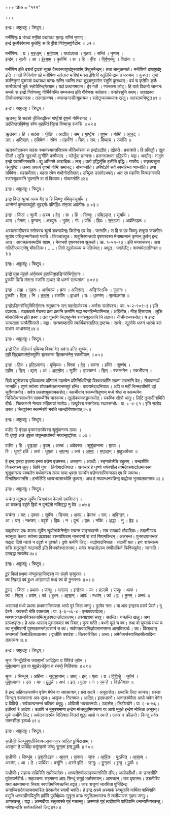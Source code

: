+++
title = "१११"

+++


इन्द्रः। अष्ट्रादंष्ट्रः। त्रिष्टुप्।

मनी॑षिणः॒ प्र भ॑रध्वं मनी॒षां यथा॑यथा म॒तयः॒ सन्ति॑ नृ॒णाम् ।  
इन्द्रं॑ स॒त्यैरेर॑यामा कृ॒तेभिः॒ स हि वी॒रो गि॑र्वण॒स्युर्विदा॑नः ॥ ०१॥

मनी॑षिणः । प्र । भ॒र॒ध्व॒म् । म॒नी॒षाम् । यथा॑ऽयथा । म॒तयः॑ । सन्ति॑ । नृ॒णाम् ।  
इन्द्र॑म् । स॒त्यैः । आ । ई॒र॒या॒म॒ । कृ॒तेभिः॑ । सः । हि । वी॒रः । गि॒र्व॒ण॒स्युः । विदा॑नः ॥

मनीषिण इति दशर्चं द्वादशं सूक्तं वैरूपस्याष्ट्रादंष्ट्रस्यार्षम् त्रैष्टुभमैन्द्रम्। तथा चानुक्रम्यते। मनीषिणो दशाष्ट्रादंष्ट्र इति । गतो विनियोगः॥हे मनीषिणः स्तोतारः मनीषां मनस ईशित्रीं स्तुतिमिन्द्राय प्र भरध्वम् । कुरुत। नृणां कर्मनेतॄणां युश्माकं यथायथा मतयः सन्ति भवन्ति तथा बुद्ध्यनुसारेण स्तुतिं कुरुध्वम्। वयं च कृतेभिः कृतैः सत्यैर्यथार्थ भुतैः स्तोत्रैरिन्द्रमेरयाम। यज्ञं प्रत्यागमयाम। ईर गतौ । ण्यन्तस्य लोट्। हि यतो विदानो जानानः समर्थः स इन्द्रो गिर्वणस्युः गीर्भिर्वनन्ति सम्भजन्त इति गीर्वणसः स्तोतारः। वनतेरसुनि रूपम्। उपपदस्य दीर्घाभावश्छान्दसः। तदन्तात्क्यप्। क्याच्छन्दसीत्युप्रत्ययः। स्तोतॄन्कामयमानः खलु। अतस्तमभिष्टुत॥१॥

इन्द्रः। अष्ट्रादंष्ट्रः। त्रिष्टुप्।

ऋ॒तस्य॒ हि सद॑सो धी॒तिरद्यौ॒त्सं गा॑र्ष्टे॒यो वृ॑ष॒भो गोभि॑रानट् ।  
उद॑तिष्ठत्तवि॒षेणा॒ रवे॑ण म॒हान्ति॑ चि॒त्सं वि॑व्याचा॒ रजां॑सि ॥ ०२॥

ऋ॒तस्य॑ । हि । सद॑सः । धी॒तिः । अद्यौ॑त् । सम् । गा॒र्ष्टे॒यः । वृ॒ष॒भः । गोभिः॑ । आ॒न॒ट् ।  
उत् । अ॒ति॒ष्ठ॒त् । त॒वि॒षेण॑ । रवे॑ण । म॒हान्ति॑ । चि॒त् । सम् । वि॒व्या॒च॒ । रजां॑सि ॥

ऋतस्योदकस्य सदसः स्थानस्यान्तरिक्षस्य धीतिर्धारकः स इन्द्रोऽद्यौत्। द्योतते। प्रकाशते। हि प्रसिद्धौ। द्युत दीप्तौ। लुङि द्युद्भ्यो लु‘गीति प्रस्मैपदम् । च्लेर्लुक् छान्दसः। हलन्तलक्षणा वृद्धिरपि। यद्वा। अद्यौत्। तादृश इन्द्रो यज्ञमभिगच्छति। द्यु अभिगमे आदादिकः। लङ्। उतो वृद्धिर्लुकि हलीति वृद्धिः। गार्ष्टेयः। सकृत्प्रसूता धेनुर्गृष्टिः। तस्या अपत्यं वृषभो गोभिः समानट्। संव्याप्नोति। तथैषोऽपि सर्वं स्वमहिम्ना व्याप्नोति। तथा तविषेण। महन्नामैतत्। महता रवेण शब्देनोदतिष्ठत्। उच्छ्रित उन्नतोऽभवत्। अत एव महान्ति चिन्महान्त्यपि रजांस्युदकानि भुवनानि वा सं विव्याच। संव्याप्नोति॥२॥

इन्द्रः। अष्ट्रादंष्ट्रः। त्रिष्टुप्।

इन्द्रः॒ किल॒ श्रुत्या॑ अ॒स्य वे॑द॒ स हि जि॒ष्णुः प॑थि॒कृत्सूर्या॑य ।  
आन्मेनां॑ कृ॒ण्वन्नच्यु॑तो॒ भुव॒द्गोः पति॑र्दि॒वः स॑न॒जा अप्र॑तीतः ॥ ०३॥

इन्द्रः॑ । किल॑ । श्रुत्यै॑ । अ॒स्य । वे॒द॒ । सः । हि । जि॒ष्णुः । प॒थि॒ऽकृत् । सूर्या॑य ।  
आत् । मेना॑म् । कृ॒ण्वन् । अच्यु॑तः । भुव॑त् । गोः । पतिः॑ । दि॒वः । स॒न॒ऽजाः । अप्र॑तिऽइतः ॥

अस्यास्मदीयस्य स्तोत्रस्य श्रुत्यै शवणायेन्द्रः किलेन्द्र एव वेद। जानाति। स हि स एव जिष्णुः शत्रूणां जयशीलः सूर्याय पथिकृन्मार्गकर्ता भवति। किञ्चाच्युतः। शत्रुभिरगन्तव्यो वृषणश्वस्य मेनामात्मानं कृण्वन् कुर्वन् इन्द्र आत्। आगच्छत्यस्मदीयं यज्ञम् । मेनाभवो वृषनश्वस्य सुक्रतो। ऋ. १-५१-१३। इति मन्त्रान्तरम्। अस गतिदीप्त्यादानेषु भौवादिकः। .....। दिवो द्युलोकस्य च पतिर्भवत्। अभूत्। भवतेर्लेट्। वाक्यभेदादनिघतः॥३॥

इन्द्रः। अष्ट्रादंष्ट्रः। त्रिष्टुप्।

इन्द्रो॑ म॒ह्ना म॑ह॒तो अ॑र्ण॒वस्य॑ व्र॒तामि॑ना॒दङ्गि॑रोभिर्गृणा॒नः ।  
पु॒रूणि॑ चि॒न्नि त॑ताना॒ रजां॑सि दा॒धार॒ यो ध॒रुणं॑ स॒त्यता॑ता ॥ ०४॥

इन्द्रः॑ । म॒ह्ना । म॒ह॒तः । अ॒र्ण॒वस्य॑ । व्र॒ता । अ॒मि॒ना॒त् । अङ्गि॑रःऽभिः । गृ॒णा॒नः ।  
पु॒रूणि॑ । चि॒त् । नि । त॒ता॒न॒ । रजां॑सि । दा॒धार॑ । यः । ध॒रुण॑म् । स॒त्यऽता॑ता ॥

इन्द्रोऽङ्गिरोभिरृषिभिर्गृणानः स्तूयमानः सन् महतोऽर्णवस्य। अर्णसः सलोपश्च। का. ५-२-१०९-३। इति वप्रत्ययः। उदकवतो मेघस्य व्रता व्रतानि कर्माणि मह्ना स्वमहिम्नैवामिनात्। अहिंसीत्। मीङ् हिंसायाम्। लुङि मीनातेर्निगम इति ह्रस्वः। ततः पुरूणि चिद्बहून्येव रजांस्युदकानि नि ततान। नीचीनान्यकरोत्। य इन्द्रः सत्यताता सत्यैर्देवैस्तते। यद्वा। सत्यशब्दादपि स्वार्थिकस्तातिल् द्रष्टव्यः। सत्ये। द्युलोके धरुनं धारकं बलं दाधार आधारयत्॥४॥

इन्द्रः। अष्ट्रादंष्ट्रः। त्रिष्टुप्।

इन्द्रो॑ दि॒वः प्र॑ति॒मानं॑ पृथि॒व्या विश्वा॑ वेद॒ सव॑ना॒ हन्ति॒ शुष्ण॑म् ।  
म॒हीं चि॒द्द्यामात॑नो॒त्सूर्ये॑ण चा॒स्कम्भ॑ चि॒त्कम्भ॑नेन॒ स्कभी॑यान् ॥ ०५॥

इन्द्रः॑ । दि॒वः । प्र॒ति॒ऽमान॑म् । पृ॒थि॒व्याः । विश्वा॑ । वे॒द॒ । सव॑ना । हन्ति॑ । शुष्ण॑म् ।  
म॒हीम् । चि॒त् । द्याम् । आ । अ॒त॒नो॒त् । सूर्ये॑ण । चा॒स्कम्भ॑ । चि॒त् । स्कम्भ॑नेन । स्कभी॑यान् ॥

दिवो द्युलोकस्य पृथिव्याश्च प्रतिमानं महत्त्वेन प्रतिनिधिरिन्द्रो विश्वासर्वाणि सवना सवनानि वेद। सोमपानार्थं जानाति। शुष्णं सर्वस्य शोषकमेतन्नामानमसुरं हन्ति। वाक्यभेदादनिघातः। अपि च महीं चिन्महतीमपि द्यां सूर्येणातनोत्। सर्वत्र प्रकाशयुक्तामकरोत्। स्कभीयान् स्कम्भयितॄणाम् मध्ये श्रेष्ठं स स्कम्भनेन चिन्निरोधनसाधनेन सामर्थ्येनैव चास्कम्भ। द्युलोकमवरुद्धमकरोत्। स्कम्भिः सौत्रो धातुः। लिटि तुजादीनामिति दीर्घः। चित्कम्भने नेत्यत्र संहितायां सलोपः। उत्पूर्वस्य स्तम्भेरुदः स्थास्तम्भोः। पा. ८-४-६१। इति सलोप उक्तः। चित्पूर्वस्य स्कम्भेरपि भवति च्छन्दोविषयत्वात्॥५॥

इन्द्रः। अष्ट्रादंष्ट्रः। त्रिष्टुप्।

वज्रे॑ण॒ हि वृ॑त्र॒हा वृ॒त्रमस्त॒रदे॑वस्य॒ शूशु॑वानस्य मा॒याः ।  
वि धृ॑ष्णो॒ अत्र॑ धृष॒ता ज॑घ॒न्थाथा॑भवो मघवन्बा॒ह्वो॑जाः ॥ ०६॥

वज्रे॑ण । हि । वृ॒त्र॒ऽहा । वृ॒त्रम् । अस्तः॑ । अदे॑वस्य । शूशु॑वानस्य । मा॒याः ।  
वि । धृ॒ष्णो॒ इति॑ । अत्र॑ । धृ॒ष॒ता । ज॒घ॒न्थ॒ । अथ॑ । अ॒भ॒वः॒ । म॒घ॒ऽव॒न् । बा॒हुऽओ॑जाः ॥

हे इन्द्र वृत्रहा वृत्रस्य हन्ता वज्रेण वृत्रमस्तः। अस्तृणाः। अवधीः। स्तृणातेर्लङि बहुलम् । छन्दसीति विकरणस्य लुक्। सिपि गुणः। हियोगादनिघातः। अनन्तरं हे धृष्णो धर्षनशील त्वमदेवस्याद्योतमानस्य शूशुवानस्य स्वबलेन वर्धमानस्य तस्य माया धृषता समर्थेन वज्रेणात्रास्मिन्काल एव वि जघन्थ। विनाशितवानसि। हन्तेर्लिटि थल्यभ्यासाच्चेति कुत्वम्। अथ हे मघवन्धनवन्निन्द्र बाह्वोजा भुजबलवानभवः॥६॥

इन्द्रः। अष्ट्रादंष्ट्रः। त्रिष्टुप्।

सच॑न्त॒ यदु॒षसः॒ सूर्ये॑ण चि॒त्राम॑स्य के॒तवो॒ राम॑विन्दन् ।  
आ यन्नक्ष॑त्रं॒ ददृ॑शे दि॒वो न पुन॑र्य॒तो नकि॑र॒द्धा नु वे॑द ॥ ०७॥

सच॑न्त । यत् । उ॒षसः॑ । सूर्ये॑ण । चि॒त्राम् । अ॒स्य॒ । के॒तवः॑ । राम् । अ॒वि॒न्द॒न् ।  
आ । यत् । नक्ष॑त्रम् । ददृ॑शे । दि॒वः । न । पुनः॑ । य॒तः । नकिः॑ । अ॒द्धा । नु । वे॒द॒ ॥

यद्यदोषस उषः कालाः सूर्येण सूर्यात्मकेनेन्द्रेण सचन्त सङ्गच्छन्ते। सच समवाये भौवादिकः। तदानीमस्य स्वभूताः केतवः सर्वस्य प्रज्ञापका रश्मयशित्राम् नानावर्णां रां रायं श्रियमविन्दन्। अलभन्त। पुनरुदयानन्तरं यद्यदा दिवो नक्षत्रं न ददृशे न दृश्यते। दृशेः कर्मणि लिट्। यद्योगादनिघातः। तदानीं यतः। इणः शत्रन्तस्य शसि शतुरनुमो नद्यजादी इति विभक्तेरुदात्तत्वम्। सर्वत्र गच्छतोऽस्य रश्मीन्नकिर्न किश्चिन्नुवेद। जानाति। एतदद्धा सत्यमेव॥७॥

इन्द्रः। अष्ट्रादंष्ट्रः। त्रिष्टुप्।

दू॒रं किल॑ प्रथ॒मा ज॑ग्मुरासा॒मिन्द्र॑स्य॒ याः प्र॑स॒वे स॒स्रुरापः॑ ।  
क्व॑ स्वि॒दग्रं॒ क्व॑ बु॒ध्न आ॑सा॒मापो॒ मध्यं॒ क्व॑ वो नू॒नमन्तः॑ ॥ ०८॥

दू॒रम् । किल॑ । प्र॒थ॒माः । ज॒ग्मुः॒ । आ॒सा॒म् । इन्द्र॑स्य । याः । प्र॒ऽस॒वे । स॒स्रुः । आपः॑ ।  
क्व॑ । स्वि॒त् । अग्र॑म् । क्व॑ । बु॒ध्नः । आ॒सा॒म् । आपः॑ । मध्य॑म् । क्व॑ । वः॒ । नू॒नम् । अन्तः॑ ॥

असामपां मध्ये प्रथमाः प्रथमगामिन्यस्ता आपो दूरं किल जग्मुः। दूरमेव गताः। या आप इन्द्रस्य प्रसवे प्रेरणे। षू प्रेरने। जवसवौ चेति वक्तव्यम्। पा. ३-३-५६-४। इत्यबपवादेऽच्। थाथघञ्क्ताजबित्रकानामित्युत्तरपदान्तोदात्तत्वम्। तस्याज्ञायां सस्रुः। सरन्ति। गच्छन्ति खलु। अथ प्रत्यक्षकृतः। हे आपः आसाम् युश्माकमग्रं क्व स्वित्। कुत्र वर्तते। बध्नो मूलं च क्व। तथा वो युष्माकं मध्यं च क्व नूनमिदानीं युश्माकमन्तोऽवसानं च क्व। सर्वगतत्वादनिर्ज्ञायमानगमना आसन्नित्यर्थः। क्व। किंशब्दात् सप्तम्यर्थे किमोऽदित्यत्प्रत्ययः। द्वातीति क्वादेशः। तित्स्वरितितः। अन्तः। अमेर्गत्यर्थस्यासिहसीत्यादिना तत्प्रत्ययः॥८॥

इन्द्रः। अष्ट्रादंष्ट्रः। त्रिष्टुप्।

सृ॒जः सिन्धूँ॒रहि॑ना जग्रसा॒नाँ आदिदे॒ताः प्र वि॑विज्रे ज॒वेन॑ ।  
मुमु॑क्षमाणा उ॒त या मु॑मु॒च्रेऽधेदे॒ता न र॑मन्ते॒ निति॑क्ताः ॥ ०९॥

सृ॒जः । सिन्धू॑न् । अहि॑ना । ज॒ग्र॒सा॒नान् । आत् । इत् । ए॒ताः । प्र । वि॒वि॒ज्रे॒ । ज॒वेन॑ ।  
मुमु॑क्षमाणाः । उ॒त । याः । मु॒मु॒च्रे । अध॑ । इत् । ए॒ताः । न । र॒म॒न्ते॒ । निऽति॑क्ताः ॥

हे इन्द्र अहिनाहन्तव्येन वृत्रेण मेघेन वा जग्रसानान्। ग्रस अदने। अनुदात्तेत्। छन्दसि लिटः कानच्। ग्रस्ताः सिन्धून् स्यन्दमाना अपः सृजः। असृजः। निरगमयः। आदित्। इदवधारणे। अनन्तरमेवैता आपो जवेन वेगेन प्र विविज्रे। सर्वत्रात्यन्तन्तं चलिता बभूवुः। ओविजी भयचलनयोः। उदात्तेत्। लिटीरयोरे। पा. ६-४-७६। इतीरयो रे आदेशः। उतापि च मुमुक्शमाणा इन्द्रेण मोचयुतुमिष्यमाणा या आपो मुमुच्रे इन्द्रेण मोचिता अभूवन्। मुचेः कर्मणि ळिट्। अधेदनन्तरमेव नितिक्ता नितरां शुद्धा आपो न रमन्ते। एकत्र न क्रीडन्ते। किन्तु सर्वत्र गमनशीला इत्यर्थः॥९॥

इन्द्रः। अष्ट्रादंष्ट्रः। त्रिष्टुप्।

स॒ध्रीचीः॒ सिन्धु॑मुश॒तीरि॑वायन्त्स॒नाज्जा॒र आ॑रि॒तः पू॒र्भिदा॑साम् ।  
अस्त॒मा ते॒ पार्थि॑वा॒ वसू॑न्य॒स्मे ज॑ग्मुः सू॒नृता॑ इन्द्र पू॒र्वीः ॥ १०॥

स॒ध्रीचीः॑ । सिन्धु॑म् । उ॒श॒तीःऽइ॑व । आ॒य॒न् । स॒नात् । जा॒रः । आ॒रि॒तः । पूः॒ऽभित् । आ॒सा॒म् ।  
अस्त॑म् । आ । ते॒ । पार्थि॑वा । वसू॑नि । अ॒स्मे इति॑ । ज॒ग्मुः॒ । सू॒नृताः॑ । इ॒न्द्र॒ । पू॒र्वीः ॥

सध्रीचीः। सहस्य सध्रिरिति सध्रीत्यादेशः। अञ्चतेश्चोपसङ्ख्यानमिति ङीप्। अलोपदीर्थौ। वा छन्दसीति पूर्वसवर्नदीर्घः। सहाञ्चनाः सहगमना आपः सिन्धुं समुद्रं भर्तारमायन्। आगच्छन्। तत्र दृष्टान्तः। उशतीरिव यथा कामयमानाः स्त्रियः स्वपतिमभिगच्छन्ति तद्वत्। जारः शत्रूणां जारयिता पूर्भिदिन्द्रः सनाच्चिरादेवासामपामारितः प्रेरकत्वेन स्वामी भवति। हे इन्द्र अस्मे अस्माकं स्वभूतानि पार्थिवा पार्थिवानि वसूनि धनवत्प्रीणयितॄणि हवींषि पूर्वीर्बह्व्यः सून्रृता वाचः स्तुतिलक्षणाश्च ते त्वदीयमस्तं गृहमा जग्मुः। आगच्छन्तु। यद्वा। अस्मदीयाः स्तुतयस्ते गृहं गच्छन्तु। अस्माकं गृहं त्वदीयानि पार्थिवानि धनान्यभिगच्छन्तु। गमेश्छन्दसि सार्वकालिको लिट्॥१०॥